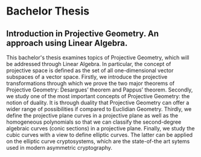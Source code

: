 # Bachelor Thesis
## Introduction in Projective Geometry. An approach using Linear Algebra.
This bachelor's thesis examines topics of Projective Geometry, which will be addressed through Linear Algebra. In particular, the concept of projective space is defined as the set of all one-dimensional vector subspaces of a vector space.
Firstly, we introduce the projective transformations through which we prove the two major theorems of Projective Geometry: Desargues’ theorem and Pappus’ theorem. 
Secondly, we study one of the most important concepts of Projective Geometry: the notion of duality. It is through duality that Projective Geometry can offer a wider range of possibilities if compared to Euclidian Geometry. 
Thirdly, we define the projective plane curves in a projective plane as well as the homogeneous polynomials so that we can classify the second-degree algebraic curves (conic sections) in a projective plane.
Finally, we study the cubic curves with a view to define elliptic curves. The latter can be applied on the elliptic curve cryptosystems, which are the state-of-the art sytems used in modern asymmetric cryptography.
